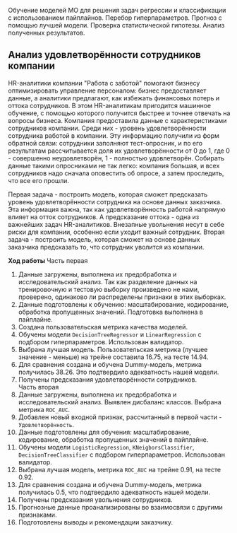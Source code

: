 Обучение моделей МО для решения задач регрессии и классификации с использованием пайплайнов. Перебор гиперпараметров. Прогноз с помощью лучшей модели. Проверка статистической гипотезы. Анализ полученных результатов.

## Анализ удовлетворённости сотрудников компании

HR-аналитики компании "Работа с заботой" помогают бизнесу оптимизировать управление персоналом: бизнес предоставляет данные, а аналитики предлагают, как избежать финансовых потерь и оттока сотрудников. В этом HR-аналитикам пригодится машинное обучение, с помощью которого получится быстрее и точнее отвечать на вопросы бизнеса.
Компания предоставила данные с характеристиками сотрудников компании. Среди них - уровень удовлетворённости сотрудника работой в компании. Эту информацию получили из форм обратной связи: сотрудники заполняют тест-опросник, и по его результатам рассчитывается доля их удовлетворённости от 0 до 1, где 0 - совершенно неудовлетворён, 1 - полностью удовлетворён. Собирать данные такими опросниками не так легко: компания большая, и всех сотрудников надо сначала оповестить об опросе, а затем проследить, что все его прошли.

Первая задача - построить модель, которая сможет предсказать уровень удовлетворённости сотрудника на основе данных заказчика. Эта информация важна, так как удовлетворённость работой напрямую влияет на отток сотрудников. А предсказание оттока - одна из важнейших задач HR-аналитиков. Внезапные увольнения несут в себе риски для компании, особенно если уходит важный сотрудник.
Вторая задача - построить модель, которая сможет на основе данных заказчика предсказать то, что сотрудник уволится из компании.  

**Ход работы**
Часть первая
1. Данные загружены, выполнена их предобработка и исследовательский анализ. Так как разделение данных на тренировочную и тестовую выборку произведено не нами, проверено, одинаково ли распределены признаки в этих выборках.  
2. Данные подготовлены к обучению: масштабирование, кодирование, обработка пропущенных значений. Подготовка выполнена в пайплайне.  
3. Создана пользовательская метрика качества моделей.  
4. Обучены модели `DecisionTreeRegressor` и `LinearRegression` с подбором гиперпараметров. Использован валидатор.  
5. Выбрана лучшая модель. Пользовательская метрика (лучшее значение - меньше) на трейне составила 16.75, на тесте 14.94.
6. Для сравнения создана и обучена Dummy-модель, метрика получилась 38.26. Это подтвердило адекватность нашей модели.  
7. Получены предсказания удовлетворённости сотрудников.  
Часть вторая  
1. Данные загружены, выполнена их предобработка и исследовательский анализ. Выявлен дисбаланс классов. Выбрана метрика `ROC_AUC`.
2. Добавлен новый входной признак, рассчитанный в первой части - `Удовлетворённость`.
3. Данные подготовлены для обучения: масштабирование, кодирование, обработка пропущенных значений в пайплайне.  
4. Обучены модели `LogisticRegression`, `KNeigborsClassifier`, `DecisionTreeClassifier` с подбором гиперпараметров. Использован валидатор.  
5. Выбрана лучшая модель, метрика `ROC_AUC` на трейне 0.91, на тесте 0.92.
6. Для сравнения создана и обучена Dummy-модель, метрика получилась 0.5, что подтвердило адекватность нашей модели.
7. Получены предсказания увольнения сотрудников.
8. Прогнозные данные проанализированы во взаимосвязи с другими признаками.
9. Подготовлены выводы и рекомендации заказчику.